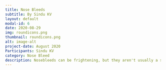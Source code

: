 ```yaml
---
title: Nose Bleeds
subtitle: By Sindu KV
layout: default
modal-id: 6
date: 2020-08-29
img: roundicons.png
thumbnail: roundicons.png
alt: image-alt
project-date: August 2020
Participants: Sindu KV
category: Nose Bleed
description: Nosebleeds can be frightening, but they aren't usually a sign of anything serious and can often be treated at home.The medical name for a nosebleed is epistaxis. During a nosebleed, blood flows from one or both nostrils. It can be heavy or light and last from a few seconds to 15 minutes or more.
---
```

